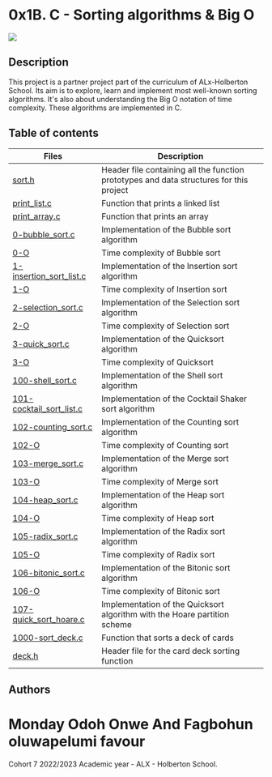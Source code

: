 # 0x1B. C - Sorting algorithms & Big O
<img src="./big_o.jpg" text-align="center">

## Description
This project is a partner project part of the curriculum of ALx-Holberton School.
Its aim is to explore, learn and implement most well-known sorting algorithms.
It's also about understanding the Big O notation of time complexity.
These algorithms are implemented in C.

## Table of contents
Files | Description
----- | -----------
[sort.h](./sort.h) | Header file containing all the function prototypes and data structures for this project
[print_list.c](./print_list.c) | Function that prints a linked list
[print_array.c](./print_array.c) | Function that prints an array
[0-bubble_sort.c](./0-bubble_sort.c) | Implementation of the Bubble sort algorithm
[0-O](./0-O) | Time complexity of Bubble sort
[1-insertion_sort_list.c](./1-insertion_sort_list.c) | Implementation of the Insertion sort algorithm
[1-O](./1-O) | Time complexity of Insertion sort
[2-selection_sort.c](./2-selection_sort.c) | Implementation of the Selection sort algorithm
[2-O](./2-O) | Time complexity of Selection sort
[3-quick_sort.c](./3-quick_sort.c) | Implementation of the Quicksort algorithm
[3-O](./3-O) | Time complexity of Quicksort
[100-shell_sort.c](./100-shell_sort.c) | Implementation of the Shell sort algorithm
[101-cocktail_sort_list.c](./101-cocktail_sort_list.c) | Implementation of the Cocktail Shaker sort algorithm
[102-counting_sort.c](./102-counting_sort.c) | Implementation of the Counting sort algorithm
[102-O](./102-O) | Time complexity of Counting sort
[103-merge_sort.c](./103-merge_sort.c) | Implementation of the Merge sort algorithm
[103-O](./103-O) | Time complexity of Merge sort
[104-heap_sort.c](./104-heap_sort.c) | Implementation of the Heap sort algorithm
[104-O](./104-O) | Time complexity of Heap sort
[105-radix_sort.c](./105-radix_sort.c) | Implementation of the Radix sort algorithm
[105-O](./105-O) | Time complexity of Radix sort
[106-bitonic_sort.c](./106-bitonic_sort.c) | Implementation of the Bitonic sort algorithm
[106-O](./106-O) | Time complexity of Bitonic sort
[107-quick_sort_hoare.c](./107-quick_sort_hoare.c) | Implementation of the Quicksort algorithm with the Hoare partition scheme
[1000-sort_deck.c](./1000-sort_deck.c) | Function that sorts a deck of cards
[deck.h](./deck.h) | Header file for the card deck sorting function


## Authors

# Monday Odoh Onwe And Fagbohun oluwapelumi favour

Cohort 7 2022/2023 Academic year - ALX - Holberton School.
